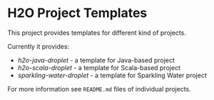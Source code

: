 H2O Project Templates
=====================

This project provides templates for different
kind of projects.

Currently it provides:
  * _h2o-java-droplet_ - a template for Java-based project
  * _h2o-scala-droplet_ - a template for Scala-based project
  * _sparkling-water-droplet_ - a template for Sparkling Water project

For more information see `README.md` files of individual projects.

